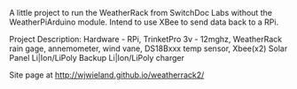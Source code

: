 A little project to run the WeatherRack from SwitchDoc Labs without the WeatherPiArduino module.
Intend to use XBee to send data back to a RPi.

Project Description:
Hardware - 
RPi, 
TrinketPro 3v - 12mghz, 
WeatherRack rain gage, 
annemometer, 
wind vane, 
DS18Bxxx temp sensor, 
Xbee(x2) 
Solar Panel
Li|Ion/LiPoly Backup
Li|Ion/LiPoly charger

Site page at http://wjwieland.github.io/weatherrack2/
